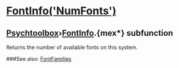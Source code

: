 # [FontInfo('NumFonts')](FontInfo-NumFonts) 
## [Psychtoolbox](Pyschtoolbox)&#8250;[FontInfo](FontInfo).{mex*} subfunction


Returns the number of available fonts on this system.  


###See also:
[FontFamilies](FontInfo-FontFamilies)

